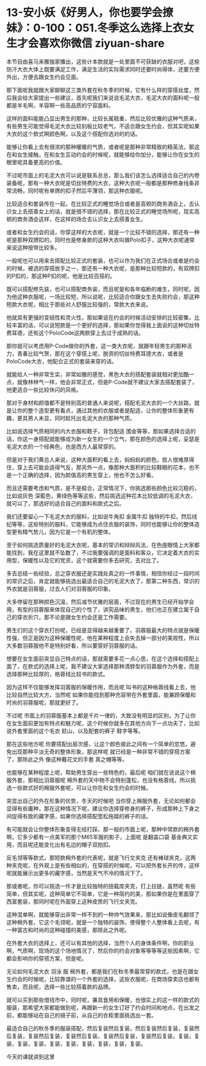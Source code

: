 # 13-安小妖《好男人，你也要学会撩妹》：0-100：051.冬季这么选择上衣女生才会喜欢你微信 ziyuan-share

本节目由喜马来雅独家播出，这些计本款就是一处里面不可获缺的衣服对吧，这些防汗大衣大体上既要满足工作，满足生活的实际需求同时还要时尚得体，还要方便外出，方便去跟女生约会见面。

那下面呢我就跟大家聊聊这三类外套在秋冬季的时候，它有什么样的穿搭丝度，然后我会给大家提出一些建议，首先呢我们来说说毛泥大衣，毛泥大衣的面料呢一般都是羊毛啊，羊容啊一些高品质的宁容面料。

这样的面料能能凸显出男生的那种，比较长属稳重，然后比较优雅的这种气质来，有些男生可能觉得毛泥大衣比较刻板比较老气，不适合跟女生约会，但其实呢如果大衣的这个款式啊颜色啊，以及这个搭配你选对的的话。

能够让你看上去有很浓的那种暖暖的气质，或者呢是那种非常精致的精英法，那这在和女生接触，在和女生互动约会的时候呢，就能够给你加分，能够让你在女生的眼里呢具备更高的价值。

不过呢市面上的毛泥大衣可以说是联系总总，那么我们该怎么选择适合自己的内卷装备呢，那有一种大衣呢是切丝特费的大衣，这种大衣呢一般都是那种修身线条非常流畅，同时呢有单牌的扣子然后平薄领，那这种衣服呢。

比较适合和套装传在一起，在比较正式的睡觉场合或者是高顿的商务酒会上，去认识女上去搭善女上的话，就是很不错的选择，那在比较正式的睡觉场所呢，现实高顿的商务酒会这样，在这样的场合去认识女上去搭善女生。

或者和女生约会的话，你穿这样的大衣呢，就是一个比较不错的选择，那还有一种呢是那种双牌扣的，同时也是修身款的这种大衣叫做Polo扣子，这种大衣呢通常来说这种按带比较多。

一般呢也可以用来去搭配比较正式的套装，也可以作为我们在正式场合或者是约会的时候，被选的穿搭放手之一，那还有一种大衣呢，是那种比较短款的，有双牌扣的P扣的，那这种P扣的呢，他是比较百搭的。

既可以搭配修先装，也可以搭配商务装，而且呢是和各年临断的难生，同时呢，因为他这种衣服呢，一场比较短，所以说呢，比较适合你跟女生去失败约会，那这种短款大衣呢，相比于那些对人舒服比较强的，常款大衣来说。

他就具有更强的变结性和灵火性，那如果说在约会的时候活动安排的比较密集，比较丰富的话，可以说短款是一个更好的选择，那如果你觉得我上面说的这种切丝特费耳德，还有这个PoloCode这两款穿上去过于成熟的话。

那你就可以考虑用P-Code做你的外套，这一类大衣呢，就跟年轻男生的那种活力，青春比较气贺，那在这个穿搭上呢，脱资的切丝特费耳德大衣，或者是PoloCode大衣，他配合正式的套装来穿的话。

就能给人一种非常生实，非常如雅的感觉，黑色大衣的搭配套装就相对更加酷一点，就像林林气一样，他会非常正式，但是P-Code就不建议大家去搭配套装了，他更适合一些比较休闪的风格。

那对于身材和颜值都不是特别高的普通人来说呢，搭配毛泥大衣的一个大丝路，就是让你的整个造型更有看点，通过其他的衣服或者是配适，让你的整体形象更有趣，更具男人未显，同时趁托出毛泥大衣的那种气质。

比如说选择气质相同的内大衣服和鞋子，背包配适 围金等等，那如果选择合适的话，你这一身搭配就能够成为新一女生的一个立气，那在颜色的选择上呢，妥瑟是毛泥大衣的一个经典色，也是西方人最常穿的。

但是对于我们黄总人来说，这种大面积的看上去，蚂蚂蚂的颜色，拔人很难厚得住，穿上去可能会适得气反，那另外一点，像那种大面积的比较鞋眼的花本，也不是一个正确的选择，因为颜值高的男生穿上，他也不怎么好看。

而且还需要考虑和气质，是不是稳合，正常情况下，你挑选那些颜色比较沉稳的，比如说灰色 深藍色，黄绿色等等这些，然后挑选这种花本比较低调的毛泥大衣，就可以了，那选好的适合自己的面料和款式之后。

我们还要留心一下毛泥大衣的服料，比如说牛角扣 金属牛扣 独特的牛扣，然后线纪等等，这些特别的服料，它能够成为点住衣服的装饰，同时也能够让你的整体造型更有精气势儿，因为它是一个有机的整体。

至于如何挑选质量好的毛泥大衣呢，基本的常识和辩辩风法，在色座眼情上大家都能找到，我在这里就不坠数了，不过我要强调的是面料和客众，它决定着大衣的实用型，保暖性以及它的党资，这个就需要你多去研究，去对比了。

多去总结一些经验，总之穿衣服还是实践处真之的一件事情，相信你经过一段时间的常识之后，肯定就能够挑选出最适合自己的毛泥大衣了，那第二种东西，常识的外衣就是羽蓉服，过去人们对羽蓉服的印象。

大多停留在那种颜色沉温，然后减节优雅的层面，不过现在的男生已经开始学会用，有型的羽蓉服来体现自己的个性了，讲究品味的男生，他们也正在建立属于自己的穿衣折穴，那不论是跟女生约会还是工作需要。

男生们的这个穿衣打扮呢，已经是显得越来越重要了，羽蓉服最大的特点就是保暖性强，但正是因为这种保暖性呢，他在某种程度上会失去掉一部分的美观性，所以大多数羽蓉服他不是特别好看，所以要穿好羽蓉服的话。

想要在女生面前突显自己特点的话，那就需要多花一点心思，在这个选择和搭配上面了，在款式的选择上呢，我不建议大家选择那种清脖型的羽蓉服作为外套，而是选择那种比较厚的，格蓉线比较书的款式。

因为这样不仅能够发挥羽蓉服的保暖作用，而且呢 叫书的这种格蓉线看上去，他比较自然比较大方，当然呢 如果你能找到那种充容带在外套里面，能兼顾保暖和时尚的羽蓉服呢，那就更好了。

不过呢 市面上的羽蓉服基本上都是千片一律的，大致没有明显的区别，为了让你在女生面前更加有特点和魅力呢，这个时候你就多在其他方向下一点功夫了，比如说外套里面的这个毛衣 趁山，以及配套的裤子 鞋字等等。

那在这些地方呢 你要搭配出层次感，让这个颜色彼此之间有一个简单的忽悠，避免出现那种平淡无奇的整体形象，那这样呢 就已经是一种非常不错的穿搭方案了，那除此之外 像这种戴花文的手套 真之帽等等。

也能够在某种程度上呢，帮助男生穿出一些特色的，最后呢 咱们就在说说这个棉服外套，那相比羽蓉服呢 棉外套的天中物不会特别蓬松，也没有格蓉线，所以挑选一些款式好的棉服外套呢，可以让你在和女生约会的时候。

突显出自己的外在形象的优势，冬天的时候吧 当你穿上棉服外套，无论如何都会显得有些庸种，那在这种情况下呢，建议你选择穿修身的裤子，形成那种上下身之间促得有致的藏字感，如果你选择搭配宽松拖踏的裤子的话。

有可能就会让你整体形象变得无经打踩，那一般的市面上呢，那种中常款的棉外套啊，它多少都有一点美军的那个M65军服的影子，上面呢 是翻盖口袋 基金典又实用，而且呢还能变化出有毛边的帽子双拍扣。

反毛领等等款式，那短款棉外套的代表呢，就是飞行文夹克 还有棒球夹克，这两种夹克呢，在外观上是有些相似的，在穿搭的时候呢，可以把外套长开的传，这样呢就能展示出更多的藏字感，当然是天气不冷的情况下了。

那或者呢，你可以挑选一件才是比较独特的扭载库夹克，打上拉链，虽然呢 有些简单，但其实呢，这种简单它不简单，它是一种简约的美，那如果你是在里面穿了西富套装，那同时呢在外面穿上这种皮质的飞行文夹克。

这种混单啊，就能够穿出非常一样不到的一种帅气效果来，那比如说像皮毛翻领了这种棉外套，它这个毛领呢，就是一个独特的装饰，使得整个人整体看上去呢，有一种富古和时尚的这种碰撞的美感，那除此之外呢。

在外套大衣的选择上，还可以有其他的选择，当然个人的身体条件啊，你的职业啊，气质啊，现场的这个场地情况了，然后你的约会对象等等等等这些因素啊，它都会影响你的穿搭方案，但是呢。

无论如何毛泥大衣 羽泳 服 棉外套，都是我们在秋冬季最常穿的款式，也是在跟女生约会的时候呢，比较靠谱的一个外套的选择，这些衣服呢，在商场穿卖店也都有售卖，而且呢，选择一些比较搭着款的品牌。

就可以买到那些借钱市中，同时呢，兼具食用和保暖，也很实上的这一样的款式的服装，那希望大家都能做到呢，再跟新一的女生订好了约会时间和地点，在出发之前，都能够站在自己的镜子前，从自己的衣柜里面挑选出一套。

最适合自己的秋冬季的服装搭配，然后复装然后复装，然后复装然后复装，复装然后复装，复装然后复装，复装然后复装，复装然后复装，复装然后复装，复装，复装，复装，复装，复装，复装，复装，复装，复装，复装。

今天的课就讲到这里